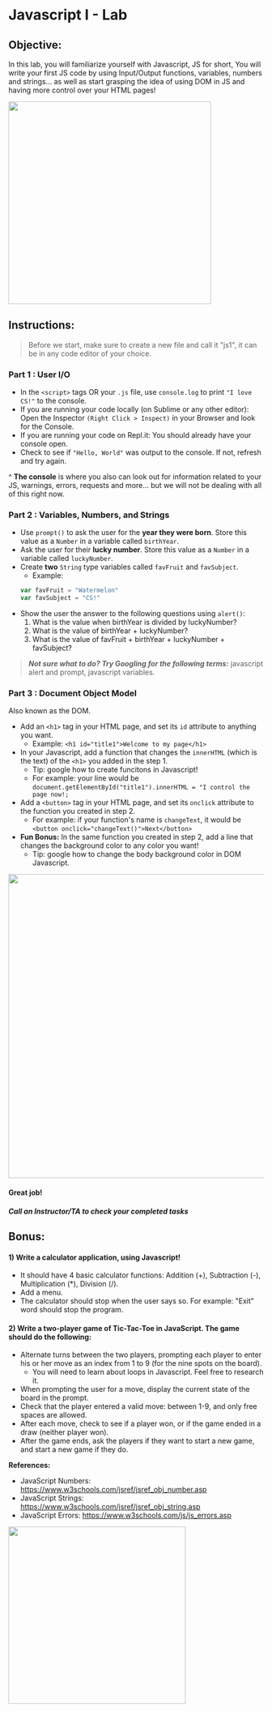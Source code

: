 # Javascript I - Lab

## Objective: 
In this lab, you will familiarize yourself with Javascript, JS for short, You will write your first JS code by using Input/Output functions, variables, numbers and strings... as well as start grasping the idea of using DOM in JS and having more control over your HTML pages!





<img src="https://media.giphy.com/media/xT9IgzoKnwFNmISR8I/giphy.gif" width="400">




## Instructions:
> Before we start, make sure to create a new file and call it "js1", it can be in any code editor of your choice.

### Part 1 : User I/O 
 - In the `<script>` tags OR your `.js` file, use `console.log` to print `"I love CS!"` to the console.
 - If you are running your code locally (on Sublime or any other editor): Open the Inspector `(Right Click > Inspect)` in your Browser and look for the Console. 
 - If you are running your code on Repl.it: You should already have your console open.
 - Check to see if `"Hello, World"` was output to the console. If not, refresh and try again.

^ **The console** is where you also can look out for information related to your JS, warnings, errors, requests and more... but we will not be dealing with all of this right now.

### Part 2 : Variables, Numbers, and Strings
 - Use `prompt()` to ask the user for the **year they were born**. Store this value as a `Number` in a variable called `birthYear`.
 - Ask the user for their **lucky number**. Store this value as a `Number` in a variable called `luckyNumber`.
 - Create **two** `String` type variables called `favFruit` and `favSubject`.
   - Example:
   ```javascript
   var favFruit = "Watermelon"
   var favSubject = "CS!"
 - Show the user the answer to the following questions using `alert()`:
   1. What is the value when birthYear is divided by luckyNumber?
   1. What is the value of birthYear + luckyNumber?
   1. What is the value of favFruit + birthYear + luckyNumber + favSubject?
    
> ***Not sure what to do? Try Googling for the following terms:*** javascript alert and prompt, javascript variables.  



### Part 3 : Document Object Model
Also known as the DOM.

- Add an `<h1>` tag in your HTML page, and set its `id` attribute to anything you want.
  -  Example: `<h1 id="title1">Welcome to my page</h1>`
- In your Javascript, add a function that changes the `innerHTML` (which is the text) of the `<h1>` you added in the step 1.
  - Tip: google how to create funcitons in Javascript!
  - For example: your line would be `document.getElementById("title1").innerHTML = "I control the page now!;`
- Add a `<button>` tag in your HTML page, and set its `onclick` attribute to the function you created in step 2.
  - For example: if your function's name is `changeText`, it would be `<button onclick="changeText()">Next</button>`
- **Fun Bonus:** In the same function you created in step 2, add a line that changes the background color to any color you want!
  - Tip: google how to change the body background color in DOM Javascript.



<img src="https://www.w3schools.com/js/pic_htmltree.gif" width="600"> 



#### Great job!
##### Call an Instructor/TA to check your completed tasks


## Bonus:
#### 1) Write a calculator application, using Javascript!
  - It should have 4 basic calculator functions: Addition (+), Subtraction (-), Multiplication (*), Division (/).
  - Add a menu.
  - The calculator should stop when the user says so. For example: "Exit" word should stop the program.

#### 2) Write a two-player game of Tic-Tac-Toe in JavaScript. The game should do the following:
  - Alternate turns between the two players, prompting each player to enter his or her move as an index from 1 to 9 (for the nine spots on the board).
    - You will need to learn about loops in Javascript. Feel free to research it.
  - When prompting the user for a move, display the current state of the board in the prompt.
  - Check that the player entered a valid move: between 1-9, and only free spaces are allowed.
  - After each move, check to see if a player won, or if the game ended in a draw (neither player won).
  - After the game ends, ask the players if they want to start a new game, and start a new game if they do.
 
**References:**
- JavaScript Numbers: https://www.w3schools.com/jsref/jsref_obj_number.asp
- JavaScript Strings: https://www.w3schools.com/jsref/jsref_obj_string.asp
- JavaScript Errors: https://www.w3schools.com/js/js_errors.asp


<img src="https://media.giphy.com/media/26grMgCg1xZh28AF2/giphy.gif" width="350">
